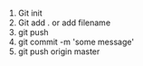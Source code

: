 1. Git init
2. Git add . or add filename
3. git push
4. git commit -m 'some message'
5. git push origin master